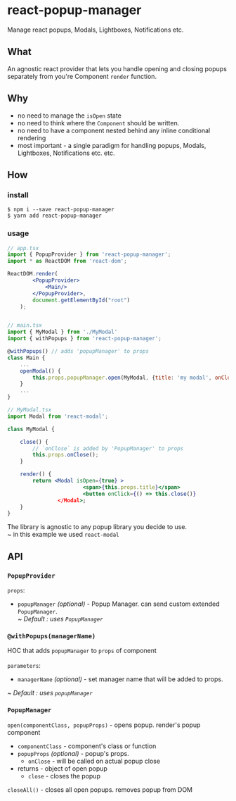 # react-popup-manager
Manage react popups, Modals, Lightboxes, Notifications etc.

## What
An agnostic react provider that lets you handle opening and closing popups separately from you're Component `render` function.

## Why
* no need to manage the `isOpen` state
* no need to think where the `Component` should be written.
* no need to have a component nested behind any inline conditional rendering
* most important -  a single paradigm for handling popups, Modals, Lightboxes, Notifications etc. etc.

## How

### install

```
$ npm i --save react-popup-manager
$ yarn add react-popup-manager
```

### usage

```jsx
// app.tsx
import { PopupProvider } from 'react-popup-manager';
import * as ReactDOM from 'react-dom';

ReactDOM.render(
        <PopupProvider>
            <Main/>
        </PopupProvider>,
        document.getElementById("root")
    );


// main.tsx
import { MyModal } from './MyModal'
import { withPopups } from 'react-popup-manager';

@withPopups() // adds 'popupManager' to props
class Main {
    ...
    openModal() {
        this.props.popupManager.open(MyModal, {title: 'my modal', onClose: () => console.log('modal has closed')});
    }
    ...
}

// MyModal.tsx
import Modal from 'react-modal';

class MyModal {

    close() {
        // `onClose` is added by 'PopupManager' to props
        this.props.onClose();
    }

    render() {
        return <Modal isOpen={true} >
                        <span>{this.props.title}</span>
                        <button onClick={() => this.close()}
                </Modal>;
    }
}

```

The library is agnostic to any popup library you decide to use.
<br>
~ in this example we used `react-modal`

## API

### `PopupProvider`
`props`:
* `popupManager` <i>(optional)</i> - Popup Manager. can send custom extended `PopupManager`. <br>
 <i>~ Default : uses `PopupManager`</i>

### `@withPopups(managerName)`
HOC that adds `popupManager` to `props` of component
<br><br>
`parameters`:
* `managerName` <i>(optional)</i> - set manager name that will be added to props.

<i>~ Default : uses `popupManager`</i>

### `PopupManager`
`open(componentClass, popupProps)` - opens popup. render's popup component
* `componentClass` - component's class or function
* `popupProps` <i>(optional)</i> - popup's props.
    * `onClose` - will be called on actual popup close
* returns - object of open popup
    * `close` - closes the popup

`closeAll()` - closes all open popups. removes popup from DOM
